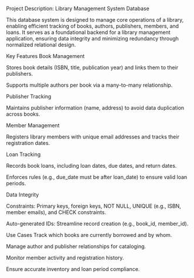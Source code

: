 Project Description: Library Management System Database

This database system is designed to manage core operations of a library, enabling efficient tracking of books, authors, publishers, members, and loans. It serves as a foundational backend for a library management application, ensuring data integrity and minimizing redundancy through normalized relational design.

Key Features
Book Management

Stores book details (ISBN, title, publication year) and links them to their publishers.

Supports multiple authors per book via a many-to-many relationship.

Publisher Tracking

Maintains publisher information (name, address) to avoid data duplication across books.

Member Management

Registers library members with unique email addresses and tracks their registration dates.

Loan Tracking

Records book loans, including loan dates, due dates, and return dates.

Enforces rules (e.g., due_date must be after loan_date) to ensure valid loan periods.

Data Integrity

Constraints: Primary keys, foreign keys, NOT NULL, UNIQUE (e.g., ISBN, member emails), and CHECK constraints.

Auto-generated IDs: Streamline record creation (e.g., book_id, member_id).

Use Cases
Track which books are currently borrowed and by whom.

Manage author and publisher relationships for cataloging.

Monitor member activity and registration history.

Ensure accurate inventory and loan period compliance.
